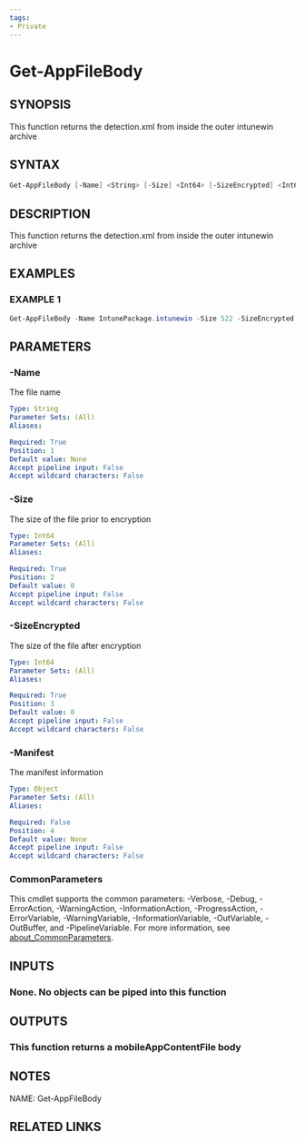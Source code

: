```yaml
---
tags:
- Private
---
```

# Get-AppFileBody

## SYNOPSIS
This function returns the detection.xml from inside the outer intunewin archive

## SYNTAX
```powershell
Get-AppFileBody [-Name] <String> [-Size] <Int64> [-SizeEncrypted] <Int64> [[-Manifest] <Object>] [<CommonParameters>]
```

## DESCRIPTION
This function returns the detection.xml from inside the outer intunewin archive

## EXAMPLES

### EXAMPLE 1
```powershell
Get-AppFileBody -Name IntunePackage.intunewin -Size 522 -SizeEncrypted (Get-Item "package.intunewin").Length
```

## PARAMETERS

### -Name
The file name

```yaml
Type: String
Parameter Sets: (All)
Aliases: 

Required: True
Position: 1
Default value: None
Accept pipeline input: False
Accept wildcard characters: False
```

### -Size
The size of the file prior to encryption

```yaml
Type: Int64
Parameter Sets: (All)
Aliases: 

Required: True
Position: 2
Default value: 0
Accept pipeline input: False
Accept wildcard characters: False
```

### -SizeEncrypted
The size of the file after encryption

```yaml
Type: Int64
Parameter Sets: (All)
Aliases: 

Required: True
Position: 3
Default value: 0
Accept pipeline input: False
Accept wildcard characters: False
```

### -Manifest
The manifest information

```yaml
Type: Object
Parameter Sets: (All)
Aliases: 

Required: False
Position: 4
Default value: None
Accept pipeline input: False
Accept wildcard characters: False
```

### CommonParameters
This cmdlet supports the common parameters: -Verbose, -Debug, -ErrorAction, -WarningAction, -InformationAction, -ProgressAction, -ErrorVariable, -WarningVariable, -InformationVariable, -OutVariable, -OutBuffer, and -PipelineVariable. For more information, see [about_CommonParameters](http://go.microsoft.com/fwlink/?LinkID=113216).

## INPUTS
### None. No objects can be piped into this function

## OUTPUTS
### This function returns a mobileAppContentFile body

## NOTES
NAME: Get-AppFileBody

## RELATED LINKS

